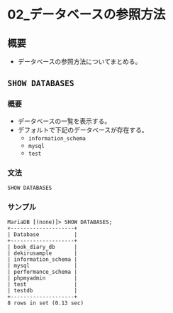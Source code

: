 02\_データベースの参照方法
===

## 概要

- データベースの参照方法についてまとめる。

## `SHOW DATABASES`

### 概要

- データベースの一覧を表示する。
- デフォルトで下記のデータベースが存在する。
  - `information_schema`
  - `mysql             `
  - `test              `

### 文法

`SHOW DATABASES`

### サンプル

```
MariaDB [(none)]> SHOW DATABASES;
+--------------------+
| Database           |
+--------------------+
| book_diary_db      |
| dekirusample       |
| information_schema |
| mysql              |
| performance_schema |
| phpmyadmin         |
| test               |
| testdb             |
+--------------------+
8 rows in set (0.13 sec)
```
